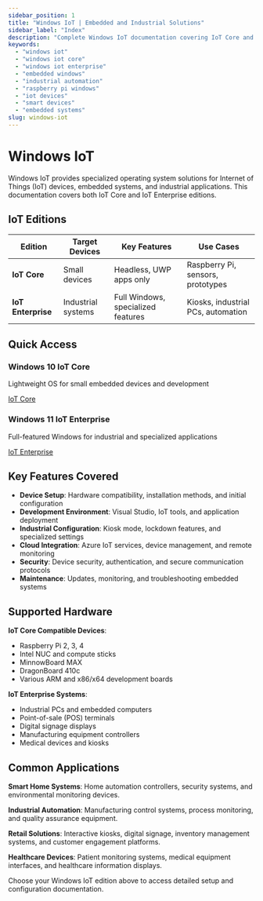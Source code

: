 ```yaml
---
sidebar_position: 1
title: "Windows IoT | Embedded and Industrial Solutions"
sidebar_label: "Index"
description: "Complete Windows IoT documentation covering IoT Core and IoT Enterprise for embedded systems, industrial automation, and smart devices."
keywords: 
  - "windows iot"
  - "windows iot core"
  - "windows iot enterprise"
  - "embedded windows"
  - "industrial automation"
  - "raspberry pi windows"
  - "iot devices"
  - "smart devices"
  - "embedded systems"
slug: windows-iot
---
```


# Windows IoT

Windows IoT provides specialized operating system solutions for Internet of Things (IoT) devices, embedded systems, and industrial applications. This documentation covers both IoT Core and IoT Enterprise editions.

## IoT Editions

| Edition | Target Devices | Key Features | Use Cases |
|---------|----------------|--------------|-----------|
| **IoT Core** | Small devices | Headless, UWP apps only | Raspberry Pi, sensors, prototypes |
| **IoT Enterprise** | Industrial systems | Full Windows, specialized features | Kiosks, industrial PCs, automation |

## Quick Access

<div className="row">
  <div className="col col--6">
    <div className="card">
      <div className="card__header">
        <h3>Windows 10 IoT Core</h3>
      </div>
      <div className="card__body">
        <p>Lightweight OS for small embedded devices and development</p>
      </div>
      <div className="card__footer">
        <a href="./windows-10-iot-core/" className="button button--primary">IoT Core</a>
      </div>
    </div>
  </div>
  
  <div className="col col--6">
    <div className="card">
      <div className="card__header">
        <h3>Windows 11 IoT Enterprise</h3>
      </div>
      <div className="card__body">
        <p>Full-featured Windows for industrial and specialized applications</p>
      </div>
      <div className="card__footer">
        <a href="./windows-11-iot-enterprise/" className="button button--primary">IoT Enterprise</a>
      </div>
    </div>
  </div>
</div>

## Key Features Covered

- **Device Setup**: Hardware compatibility, installation methods, and initial configuration
- **Development Environment**: Visual Studio, IoT tools, and application deployment
- **Industrial Configuration**: Kiosk mode, lockdown features, and specialized settings
- **Cloud Integration**: Azure IoT services, device management, and remote monitoring
- **Security**: Device security, authentication, and secure communication protocols
- **Maintenance**: Updates, monitoring, and troubleshooting embedded systems

## Supported Hardware

**IoT Core Compatible Devices**:
- Raspberry Pi 2, 3, 4
- Intel NUC and compute sticks  
- MinnowBoard MAX
- DragonBoard 410c
- Various ARM and x86/x64 development boards

**IoT Enterprise Systems**:
- Industrial PCs and embedded computers
- Point-of-sale (POS) terminals
- Digital signage displays
- Manufacturing equipment controllers
- Medical devices and kiosks

## Common Applications

**Smart Home Systems**: Home automation controllers, security systems, and environmental monitoring devices.

**Industrial Automation**: Manufacturing control systems, process monitoring, and quality assurance equipment.

**Retail Solutions**: Interactive kiosks, digital signage, inventory management systems, and customer engagement platforms.

**Healthcare Devices**: Patient monitoring systems, medical equipment interfaces, and healthcare information displays.

Choose your Windows IoT edition above to access detailed setup and configuration documentation.